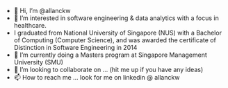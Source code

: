 - 👋 Hi, I’m @allanckw
- 👀 I’m interested in software engineering & data analytics with a focus in healthcare. 
- I graduated from National University of Singapore (NUS) with a Bachelor of Computing (Computer Science), and was awarded the certificate of Distinction in Software Engineering in 2014
- 🌱 I’m currently doing a Masters program at Singapore Management University (SMU)
- 💞️ I’m looking to collaborate on ... (hit me up if you have any ideas)
- 📫 How to reach me ... look for me on linkedin @ allanckw

<!---
allanckw/allanckw is a ✨ special ✨ repository because its `README.md` (this file) appears on your GitHub profile.
You can click the Preview link to take a look at your changes.
--->
